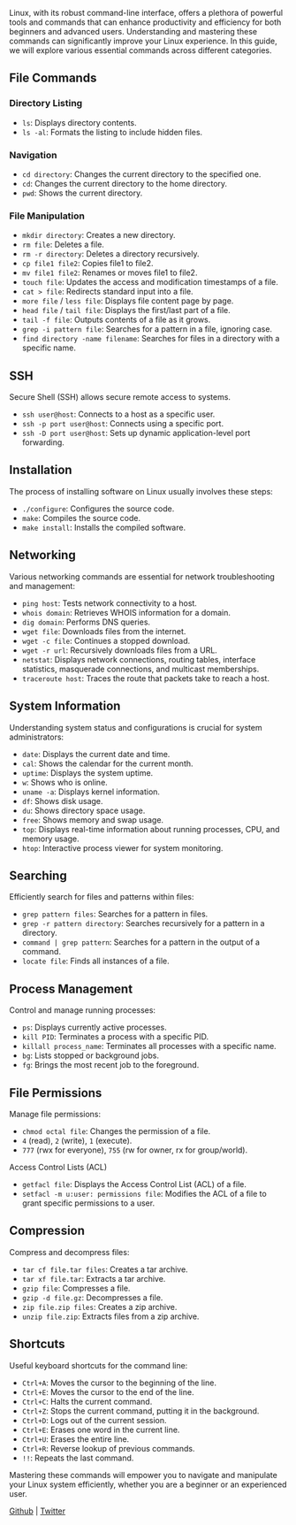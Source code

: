 Linux, with its robust command-line interface, offers a plethora of powerful tools and commands that can enhance productivity and efficiency for both beginners and advanced users. Understanding and mastering these commands can significantly improve your Linux experience. In this guide, we will explore various essential commands across different categories.

## File Commands

### Directory Listing
- `ls`: Displays directory contents.
- `ls -al`: Formats the listing to include hidden files.

### Navigation
- `cd directory`: Changes the current directory to the specified one.
- `cd`: Changes the current directory to the home directory.
- `pwd`: Shows the current directory.

### File Manipulation
- `mkdir directory`: Creates a new directory.
- `rm file`: Deletes a file.
- `rm -r directory`: Deletes a directory recursively.
- `cp file1 file2`: Copies file1 to file2.
- `mv file1 file2`: Renames or moves file1 to file2.
- `touch file`: Updates the access and modification timestamps of a file.
- `cat > file`: Redirects standard input into a file.
- `more file` / `less file`: Displays file content page by page.
- `head file` / `tail file`: Displays the first/last part of a file.
- `tail -f file`: Outputs contents of a file as it grows.
- `grep -i pattern file`: Searches for a pattern in a file, ignoring case.
 - `find directory -name filename`: Searches for files in a directory with a specific name.

## SSH

Secure Shell (SSH) allows secure remote access to systems.

- `ssh user@host`: Connects to a host as a specific user.
- `ssh -p port user@host`: Connects using a specific port.
- `ssh -D port user@host`: Sets up dynamic application-level port forwarding.

## Installation

The process of installing software on Linux usually involves these steps:

- `./configure`: Configures the source code.
- `make`: Compiles the source code.
- `make install`: Installs the compiled software.

## Networking

Various networking commands are essential for network troubleshooting and management:

- `ping host`: Tests network connectivity to a host.
- `whois domain`: Retrieves WHOIS information for a domain.
- `dig domain`: Performs DNS queries.
- `wget file`: Downloads files from the internet.
- `wget -c file`: Continues a stopped download.
- `wget -r url`: Recursively downloads files from a URL.
- `netstat`: Displays network connections, routing tables, interface statistics, masquerade connections, and multicast memberships.
- `traceroute host`: Traces the route that packets take to reach a host.

## System Information

Understanding system status and configurations is crucial for system administrators:

- `date`: Displays the current date and time.
- `cal`: Shows the calendar for the current month.
- `uptime`: Displays the system uptime.
- `w`: Shows who is online.
- `uname -a`: Displays kernel information.
- `df`: Shows disk usage.
- `du`: Shows directory space usage.
- `free`: Shows memory and swap usage.
- `top`: Displays real-time information about running processes, CPU, and memory usage.
- `htop`: Interactive process viewer for system monitoring.

## Searching

Efficiently search for files and patterns within files:

- `grep pattern files`: Searches for a pattern in files.
- `grep -r pattern directory`: Searches recursively for a pattern in a directory.
- `command | grep pattern`: Searches for a pattern in the output of a command.
- `locate file`: Finds all instances of a file.

## Process Management

Control and manage running processes:

- `ps`: Displays currently active processes.
- `kill PID`: Terminates a process with a specific PID.
- `killall process_name`: Terminates all processes with a specific name.
- `bg`: Lists stopped or background jobs.
- `fg`: Brings the most recent job to the foreground.

## File Permissions

Manage file permissions:

- `chmod octal file`: Changes the permission of a file.
- `4` (read), `2` (write), `1` (execute).
- `777` (rwx for everyone), `755` (rw for owner, rx for group/world).

Access Control Lists (ACL)
- `getfacl file`: Displays the Access Control List (ACL) of a file.
- `setfacl -m u:user: permissions file`: Modifies the ACL of a file to grant specific permissions to a user.

## Compression

Compress and decompress files:

- `tar cf file.tar files`: Creates a tar archive.
- `tar xf file.tar`: Extracts a tar archive.
- `gzip file`: Compresses a file.
- `gzip -d file.gz`: Decompresses a file.
- `zip file.zip files`: Creates a zip archive.
- `unzip file.zip`: Extracts files from a zip archive.

## Shortcuts

Useful keyboard shortcuts for the command line:

- `Ctrl+A`: Moves the cursor to the beginning of the line.
- `Ctrl+E`: Moves the cursor to the end of the line.
- `Ctrl+C`: Halts the current command.
- `Ctrl+Z`: Stops the current command, putting it in the background.
- `Ctrl+D`: Logs out of the current session.
- `Ctrl+E`: Erases one word in the current line.
- `Ctrl+U`: Erases the entire line.
- `Ctrl+R`: Reverse lookup of previous commands.
- `!!`: Repeats the last command.

Mastering these commands will empower you to navigate and manipulate your Linux system efficiently, whether you are a beginner or an experienced user.

[Github](https://github.com/aadarsh-nagrath) | [Twitter](https://twitter.com/aadarsh_nagrath)

